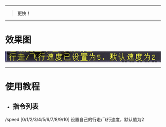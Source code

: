 
---

> **更快！**

---

# 效果图

![](/assets/速度指令.png)

---

# 使用教程

* ## 指令列表

/speed \[0/1/2/3/4/5/6/7/8/9/10\] 设置自己的行走/飞行速度，默认值为2

